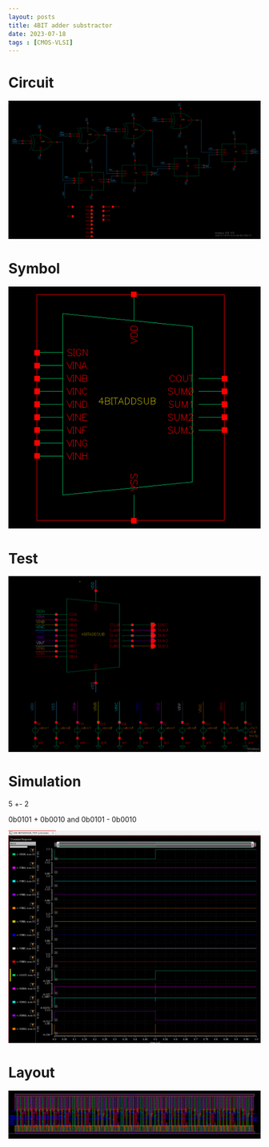 ```yaml
---
layout: posts
title: 4BIT adder substractor
date: 2023-07-18
tags : [CMOS-VLSI]
---
```


# Circuit 

![4BITADDSUB-SCH](/assets/img/CMOS-VLSI/4BITADDSUB/4BITADDSUB-SCH.png)

# Symbol

![4BITADDSUB-SYM](/assets/img/CMOS-VLSI/4BITADDSUB/4BITADDSUB-SYM.png)

# Test
![4BITADDSUB-TEST](/assets/img/CMOS-VLSI/4BITADDSUB/4BITADDSUB-TEST.png)

# Simulation

5 +- 2 


0b0101 + 0b0010 and 0b0101 - 0b0010


![4BITADDSUB-SIM](/assets/img/CMOS-VLSI/4BITADDSUB/4BITADDSUB-SIM.png)


 
# Layout

![4BITADDSUB-LAY](/assets/img/CMOS-VLSI/4BITADDSUB/4BITADDSUB-LAY.png)